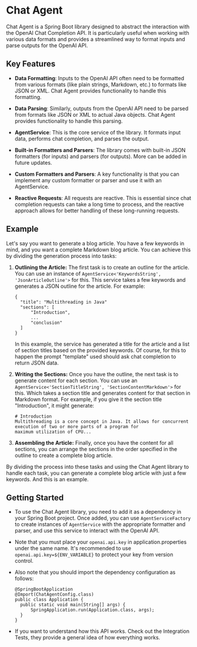 # Chat Agent

Chat Agent is a Spring Boot library designed to abstract the interaction with the OpenAI Chat Completion API. It is
particularly useful when working with various data formats and provides a streamlined way to format inputs and parse
outputs for the OpenAI API.

## Key Features

- **Data Formatting**: Inputs to the OpenAI API often need to be formatted from various formats (like plain strings,
  Markdown, etc.) to formats like JSON or XML. Chat Agent provides functionality to handle this formatting.

- **Data Parsing**: Similarly, outputs from the OpenAI API need to be parsed from formats like JSON or XML to actual
  Java objects. Chat Agent provides functionality to handle this parsing.

- **AgentService**: This is the core service of the library. It formats input data, performs chat completion, and parses
  the output.

- **Built-in Formatters and Parsers**: The library comes with built-in JSON formatters (for inputs) and parsers (for
  outputs). More can be added in future updates.

- **Custom Formatters and Parsers**: A key functionality is that you can implement any custom formatter or parser and
  use it with an AgentService.

- **Reactive Requests**: All requests are reactive. This is essential since chat completion requests can take a long
  time to process, and the reactive approach allows for better handling of these long-running requests.

## Example

Let's say you want to generate a blog article. You have a few keywords in mind, and you want a complete Markdown blog
article. You can achieve this by dividing the generation process into tasks:

1. **Outlining the Article:** The first task is to create an outline for the article. You can use an instance of
   `AgentService<'KeywordsString', 'JsonArticleOutline'>` for this. This service takes a few keywords and generates a
   JSON
   outline for the article. For example:

    ```
    {
      "title": "Multithreading in Java"
      "sections": [
          "Introduction",
          ...
          "conclusion"
      ]
    }
    ```

   In this example, the service has generated a title for the article and a list of section titles based on the provided
   keywords. Of course, for this to happen the prompt "template" used should ask chat completion to return JSON data.

2. **Writing the Sections:** Once you have the outline, the next task is to generate content for each section. You can
   use an `AgentService<'SectionTitleString', 'SectionContentMarkdown'>` for this. Which takes a section title and
   generates content for that section in Markdown format.
   For example, if you give it the section title "Introduction", it might generate:

    ```
   # Introduction
    Multithreading is a core concept in Java. It allows for concurrent execution of two or more parts of a program for
    maximum utilization of CPU...
   ```

3. **Assembling the Article:** Finally, once you have the content for all sections, you can arrange the sections in the
   order specified in the outline to create a complete blog article.

By dividing the process into these tasks and using the Chat Agent library to handle each task, you can generate a
complete blog article with just a few keywords. And this is an example.

## Getting Started

- To use the Chat Agent library, you need to add it as a dependency in your Spring Boot project. Once added, you can
  use `AgentServiceFactory` to create instances of `AgentService` with the appropriate formatter and parser, and use
  this service to interact with the OpenAI API.

- Note that you must place your `openai.api.key` in application.properties under the same name.
  It's recommended to use `openai.api.key=${ENV_VARIABLE}` to protect your key from version control.

- Also note that you should import the dependency configuration as follows:

    ```
  @SpringBootApplication
  @Import(ChatAgentConfig.class)
  public class Application {
      public static void main(String[] args) {
          SpringApplication.run(Application.class, args);
      }
  }
  ```

- If you want to understand how this API works. Check out the Integration Tests, they provide a general idea of how
  everything works.